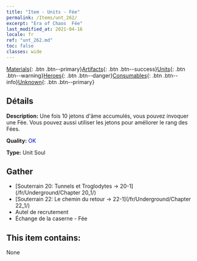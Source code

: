 ```yaml
---
title: "Item - Units - Fée"
permalink: /Items/unt_262/
excerpt: "Era of Chaos  Fée"
last_modified_at: 2021-04-16
locale: fr
ref: "unt_262.md"
toc: false
classes: wide
---
```

 [Materials](/fr/Items/){: .btn .btn--primary}[Artifacts](/fr/Items/Artifacts/){: .btn .btn--success}[Units](/fr/Items/Units/){: .btn .btn--warning}[Heroes](/fr/Items/Heroes/){: .btn .btn--danger}[Consumables](/fr/Items/Consumables/){: .btn .btn--info}[Unknown](/fr/Items/Unknown/){: .btn .btn--primary}

## Détails
 **Description:** Une fois 10 jetons d'âme accumulés, vous pouvez invoquer une Fée. Vous pouvez aussi utiliser les jetons pour améliorer le rang des Fées.

 **Quality:** <span style="color: #0000CD">OK</span>

 **Type:** Unit Soul

## Gather

*    [Souterrain 20: Tunnels et Troglodytes -> 20-1](/fr/Underground/Chapter 20_1/) 
*    [Souterrain 22: Le chemin du retour -> 22-1](/fr/Underground/Chapter 22_1/) 
*    Autel de recrutement 
*    Échange de la caserne - Fée 

## This item contains:

  None

